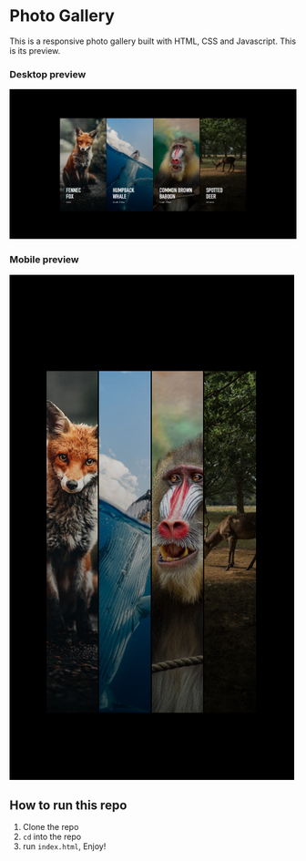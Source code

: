 # Photo Gallery
This is a responsive photo gallery built with HTML, CSS and Javascript. This is its preview.

### Desktop preview
![Photo Gallery Demo](./public/preview.png)
### Mobile preview
![Photo Gallery Demo](./public/preview-2.png)

## How to run this repo

1. Clone the repo
2. `cd` into the repo
3. run `index.html`, Enjoy!